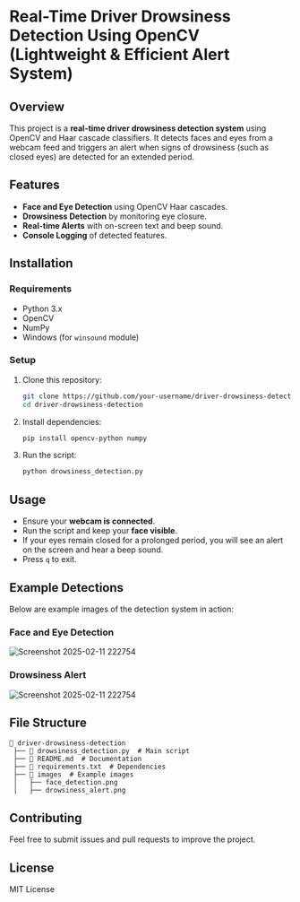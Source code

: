 # Real-Time Driver Drowsiness Detection Using OpenCV (Lightweight & Efficient Alert System)

## Overview
This project is a **real-time driver drowsiness detection system** using OpenCV and Haar cascade classifiers. It detects faces and eyes from a webcam feed and triggers an alert when signs of drowsiness (such as closed eyes) are detected for an extended period.

## Features
- **Face and Eye Detection** using OpenCV Haar cascades.
- **Drowsiness Detection** by monitoring eye closure.
- **Real-time Alerts** with on-screen text and beep sound.
- **Console Logging** of detected features.

## Installation
### Requirements
- Python 3.x
- OpenCV
- NumPy
- Windows (for `winsound` module)

### Setup
1. Clone this repository:
   ```sh
   git clone https://github.com/your-username/driver-drowsiness-detection.git
   cd driver-drowsiness-detection
   ```
2. Install dependencies:
   ```sh
   pip install opencv-python numpy
   ```
3. Run the script:
   ```sh
   python drowsiness_detection.py
   ```

## Usage
- Ensure your **webcam is connected**.
- Run the script and keep your **face visible**.
- If your eyes remain closed for a prolonged period, you will see an alert on the screen and hear a beep sound.
- Press `q` to exit.

## Example Detections
Below are example images of the detection system in action:

### Face and Eye Detection
![Screenshot 2025-02-11 222754](https://github.com/user-attachments/assets/724da61e-1e47-4868-bdba-d8d4cb9004b8)


### Drowsiness Alert
![Screenshot 2025-02-11 222754](https://github.com/user-attachments/assets/724da61e-1e47-4868-bdba-d8d4cb9004b8)



## File Structure
```
📂 driver-drowsiness-detection
 ├── 📜 drowsiness_detection.py  # Main script
 ├── 📜 README.md  # Documentation
 ├── 📜 requirements.txt  # Dependencies
 ├── 📂 images  # Example images
 │   ├── face_detection.png
 │   ├── drowsiness_alert.png
```

## Contributing
Feel free to submit issues and pull requests to improve the project.

## License
MIT License

